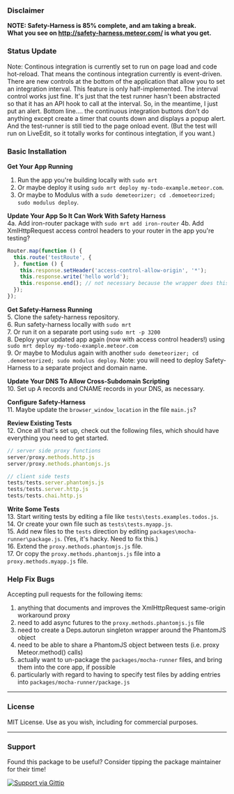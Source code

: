 ### Disclaimer

**NOTE:  Safety-Harness is 85% complete, and am taking a break.  
What you see on http://safety-harness.meteor.com/ is what you get.**


### Status Update

Note:  Continous integration is currently set to run on page load and code hot-reload.  That means the continous integration currently is event-driven.  There are new controls at the bottom of the application that allow you to set an integration interval.  This feature is only half-implemented.  The interval control works just fine.  It's just that the test runner hasn't been abstracted so that it has an API hook to call at the interval.  So, in the meantime, I just put an alert.  Bottom line.... the continuous integration buttons don't do anything except create a timer that counts down and displays a popup alert.  And the test-runner is still tied to the page onload event.  (But the test will run on LiveEdit, so it totally works for continous integtation, if you want.)


### Basic Installation

**Get Your App Running**  
1. Run the app you're building locally with ``sudo mrt``  
2. Or maybe deploy it using ``sudo mrt deploy my-todo-example.meteor.com``.   
3. Or maybe to Modulus with a ``sudo demeteorizer; cd .demoeteorized; sudo modulus deploy``.  

**Update Your App So It Can Work With Safety Harness**  
4a.  Add iron-router package with ``sudo mrt add iron-router``
4b.  Add XmlHttpRequest access control headers to your router in the app you're testing?
````js
Router.map(function () {
  this.route('testRoute', {
  }, function () {
    this.response.setHeader('access-control-allow-origin', '*');
    this.response.write('hello world');
    this.response.end(); // not necessary because the wrapper does this
  });
});  
````

**Get Safety-Harness Running**  
5.  Clone the safety-harness repository.  
6.  Run safety-harness locally with ``sudo mrt``  
7.  Or run it on a separate port using ``sudo mrt -p 3200``  
8.  Deploy your updated app again (now with access control headers!) using ``sudo mrt deploy my-todo-example.meteor.com``  
9.  Or maybe to Modulus again with another ``sudo demeteorizer; cd .demoeteorized; sudo modulus deploy``. Note:  you will need to deploy Safety-Harness to a separate project and domain name.

**Update Your DNS To Allow Cross-Subdomain Scripting**  
10. Set up A records and CNAME records in your DNS, as necessary.  

**Configure Safety-Harness**  
11.  Maybe update the ``browser_window_location`` in the file ``main.js``?  


**Review Existing Tests**  
12.  Once all that's set up, check out the following files, which should have everything you need to get started.
````js
// server side proxy functions
server/proxy.methods.http.js
server/proxy.methods.phantomjs.js

// client side tests
tests/tests.server.phantomjs.js
tests/tests.server.http.js
tests/tests.chai.http.js
````

**Write Some Tests**  
13.  Start writing tests by editing a file like ``tests\tests.examples.todos.js``.  
14.  Or create your own file such as ``tests\tests.myapp.js``.  
15.  Add new files to the ``tests`` direction by editing ``packages\mocha-runner\package.js``.  (Yes, it's hacky.  Need to fix this.)  
16.  Extend the ``proxy.methods.phantomjs.js`` file.  
17.  Or copy the ``proxy.methods.phantomjs.js`` file into a ``proxy.methods.myapp.js`` file.  

### Help Fix Bugs

Accepting pull requests for the following items:

1. anything that documents and improves the XmlHttpRequest same-origin workaround proxy
2. need to add async futures to the ``proxy.methods.phantomjs.js`` file
3. need to create a Deps.autorun singleton wrapper around the PhantomJS object
4. need to be able to share a PhantomJS object between tests (i.e. proxy Meteor.method() calls)
5. actually want to un-package the ``packages/mocha-runner`` files, and bring them into the core app, if possible
6. particularly with regard to having to specify test files by adding entries into ``packages/mocha-runner/package.js`` 


------------------------
### License

MIT License. Use as you wish, including for commercial purposes.

------------------------
### Support
Found this package to be useful?  Consider tipping the package maintainer for their time!  

[![Support via Gittip](https://raw.github.com/gittip/www.gittip.com/master/www/assets/gittip.png)](https://www.gittip.com/awatson1978/)  


